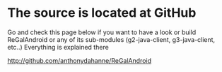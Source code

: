 # The source is located at GitHub #
Go and check this page below if you want to have a look or build  ReGalAndroid or any of its sub-modules (g2-java-client, g3-java-client, etc..)
Everything is explained there

http://github.com/anthonydahanne/ReGalAndroid